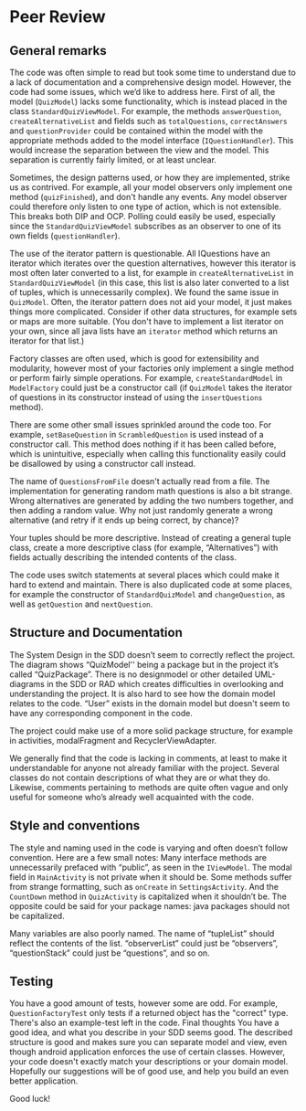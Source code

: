 # Peer Review

## General remarks
The code was often simple to read but  took some time to understand due to a lack of documentation and a comprehensive design model. However, the code had some issues, which we’d like to address here.
First of all, the model (`QuizModel`) lacks some functionality, which is instead placed in the class `StandardQuizViewModel`. For example, the methods `answerQuestion`, `createAlternativeList`	 and fields such as `totalQuestions`, `correctAnswers` and `questionProvider` could be contained within the model with the appropriate methods added to the model interface (`IQuestionHandler`). This would increase the separation between the view and the model. This separation is currently fairly limited, or at least unclear.

Sometimes, the design patterns used, or how they are implemented, strike us as contrived. For example, all your model observers only implement one method (`quizFinished`), and don't handle any events. Any model observer could therefore only listen to one type of action, which is not extensible. This breaks both DIP and OCP. Polling could easily be used, especially since the `StandardQuizViewModel` subscribes as an observer to one of its own fields (`questionHandler`).

The use of the iterator pattern is questionable. All IQuestions have an iterator which iterates over the question alternatives, however this iterator is most often later converted to a list, for example in `createAlternativeList` in `StandardQuizViewModel` (in this case, this list is also later converted to a list of tuples, which is unnecessarily complex). We found the same issue in `QuizModel`. Often, the iterator pattern does not aid your model, it just makes things more complicated. Consider if other data structures, for example sets or maps are more suitable. (You don't have to implement a list iterator on your own, since all java lists have an `iterator` method which returns an iterator for that list.)

Factory classes are often used, which is good for extensibility and modularity, however most of your factories only implement a single method or perform fairly simple operations. For example, `createStandardModel` in `ModelFactory` could just be a constructor call (if `QuizModel` takes the iterator of questions in its constructor instead of using the `insertQuestions` method). 

There are some other small issues sprinkled around the code too. For example, `setBaseQuestion` in `ScrambledQuestion` is used instead of a constructor call. This method does nothing if it has been called before, which is unintuitive, especially when calling this functionality easily could be disallowed by using a constructor call instead. 

The name of `QuestionsFromFile` doesn't actually read from a file. The implementation for generating random math questions is also a bit strange. Wrong alternatives are generated by adding the two numbers together, and then adding a random value. Why not just randomly generate a wrong alternative (and retry if it ends up being correct, by chance)? 

Your tuples should be more descriptive. Instead of creating a general tuple class, create a more descriptive class (for example, “Alternatives”) with fields actually describing the intended contents of the class.

The code uses switch statements at several places which could make it hard to extend and maintain. There is also duplicated code at some places, for example the constructor of `StandardQuizModel` and `changeQuestion`, as well as `getQuestion` and `nextQuestion`.

## Structure and Documentation
The System Design in the SDD doesn’t seem to correctly reflect the project. The diagram shows “QuizModel'' being a package but in the project it’s called “QuizPackage”. There is no designmodel or other detailed UML-diagrams in the SDD or RAD which creates difficulties in overlooking and understanding the project. It is also hard to see how the domain model relates to the code. “User” exists in the domain model but doesn't seem to have any corresponding component in the code.

The project could make use of a more solid package structure, for example in activities, modalFragment and RecyclerViewAdapter.

We generally find that the code is lacking in comments, at least to make it understandable for anyone not already familiar with the project. Several classes do not contain descriptions of what they are or what they do. Likewise, comments pertaining to methods are quite often vague and only useful for someone who’s already well acquainted with the code. 

## Style and conventions
The style and naming used in the code is varying and often doesn’t follow convention. Here are a few small notes: Many interface methods are unnecessarily prefaced with “public”, as seen in the `IViewModel`. The modal field in `MainActivity` is not private when it should be. Some methods suffer from strange formatting, such as `onCreate` in `SettingsActivity`. And the `CountDown` method in `QuizActivity` is capitalized when it shouldn’t be. The opposite could be said for your package names: java packages should not be capitalized. 

Many variables are also poorly named. The name of “tupleList” should reflect the contents of the list. “observerList” could just be “observers”, “questionStack” could just be “questions”, and so on.

## Testing
You have a good amount of tests, however some are odd. For example, `QuestionFactoryTest` only tests if a returned object has the "correct" type. There's also an example-test left in the code.
Final thoughts
You have a good idea, and what you describe in your SDD seems good. The described structure is good and makes sure you can separate model and view, even though android application enforces the use of certain classes. However, your code doesn't exactly match your descriptions or your domain model. Hopefully our suggestions will be of good use, and help you build an even better application.

Good luck!
